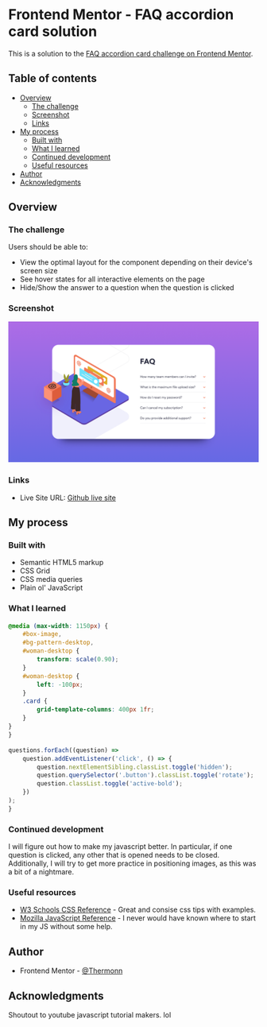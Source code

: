 # Frontend Mentor - FAQ accordion card solution

This is a solution to the [FAQ accordion card challenge on Frontend Mentor](https://www.frontendmentor.io/challenges/faq-accordion-card-XlyjD0Oam).

## Table of contents

- [Overview](#overview)
  - [The challenge](#the-challenge)
  - [Screenshot](#screenshot)
  - [Links](#links)
- [My process](#my-process)
  - [Built with](#built-with)
  - [What I learned](#what-i-learned)
  - [Continued development](#continued-development)
  - [Useful resources](#useful-resources)
- [Author](#author)
- [Acknowledgments](#acknowledgments)

## Overview

### The challenge

Users should be able to:

- View the optimal layout for the component depending on their device's screen size
- See hover states for all interactive elements on the page
- Hide/Show the answer to a question when the question is clicked

### Screenshot

![Screenshot](./accordion_screenshot.png)

### Links

- Live Site URL: [Github live site](https://thermonn.github.io/FAQ-accordion-card/)

## My process

### Built with

- Semantic HTML5 markup
- CSS Grid
- CSS media queries
- Plain ol' JavaScript


### What I learned

```css
@media (max-width: 1150px) {
    #box-image,
    #bg-pattern-desktop,
    #woman-desktop {
        transform: scale(0.90);
    }
    #woman-desktop {
        left: -100px;
    }
    .card {
        grid-template-columns: 400px 1fr;
    }
}
}
```

```js
questions.forEach((question) => 
    question.addEventListener('click', () => {
        question.nextElementSibling.classList.toggle('hidden');
        question.querySelector('.button').classList.toggle('rotate');
        question.classList.toggle('active-bold');
    })
);
}
```

### Continued development

I will figure out how to make my javascript better. In particular, if one question is clicked, any other that is opened needs to be closed. 
Additionally, I will try to get more practice in positioning images, as this was a bit of a nightmare.

### Useful resources

- [W3 Schools CSS Reference](https://www.w3schools.com/cssref/) - Great and consise css tips with examples.
- [Mozilla JavaScript Reference](https://developer.mozilla.org/en-US/docs/Web/JavaScript/Reference) - I never would have known where to start in my JS without some help.

## Author

- Frontend Mentor - [@Thermonn](https://www.frontendmentor.io/profile/Thermonn)

## Acknowledgments

Shoutout to youtube javascript tutorial makers. lol
